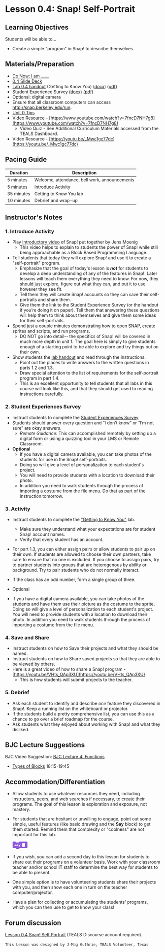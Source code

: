 # Lesson 0.4: Snap! Self-Portrait

## Learning Objectives

Students will be able to...

* Create a simple "program" in Snap! to describe themselves.

## Materials/Preparation

* [Do Now: I am ____](do_now_04.md)
* [0.4 Slide Deck](https://github.com/TEALSK12/introduction-to-computer-science/raw/master/slidedecks/TEALS%20SNAP%200.4.pptx)
* [Lab 0.4 handout](lab_04.md) (Getting to Know You) ([docx](https://github.com/TEALSK12/introduction-to-computer-science/raw/master/Unit%200/lab_04.docx)) ([pdf](https://github.com/TEALSK12/introduction-to-computer-science/raw/master/Unit%200/lab_04.pdf))
* Student Experience Survey [(docx)](https://github.com/TEALSK12/introduction-to-computer-science/raw/master/Unit%200/Student%20Experiences%20Survey.docx) [(pdf)](https://github.com/TEALSK12/introduction-to-computer-science/raw/master/Unit%200/Student%20Experiences%20Survey.pdf)
* Optional: digital camera
* Ensure that all classroom computers can access <http://snap.berkeley.edu/run>.
* [Unit 0 Tips](unit_0_tips.md)
* Video Resource - [https://www.youtube.com/watch?v=7fncD7NH7g8](https://www.youtube.com/watch?v=7fncD7NH7g8)
  * Video Quiz - See Additional Curriculum Materials accessed from the TEALS Dashboard.
* Video Resource - [https://youtu.be/_Mwc1gc77dc](https://youtu.be/_Mwc1gc77dc)
  
## Pacing Guide

| Duration   | Description                                   |
| ---------- | --------------------------------------------- |
| 5 minutes  | Welcome, attendance, bell work, announcements |
| 5 minutes  | Introduce Activity                            |
| 35 minutes | Getting to Know You lab                       |
| 10 minutes | Debrief and wrap-up                           |

## Instructor's Notes

### 1. Introduce Activity

* Play [Introductory video](https://youtu.be/b-EWj7xN90U) of Snap! put together by Jens Moenig
  * This video helps to explain to students the power of Snap! while still being approachable as a Block Based Programming Language.
* Tell students that today they will explore Snap! and use it to create a "self-portrait" program.
  * Emphasize that the goal of today's lesson is **_not_** for students to develop a deep understanding of any of the features in Snap!.  Later lessons will teach them everything they need to know.  For now, they should just explore, figure out what they can, and put it to use however they see fit.
  * Tell them they will create Snap! accounts so they can save their self-portraits and share them.
  * Give them the link to the Student Experience Survey (or the handout if you’re doing it on paper).   Tell them that answering these questions will help them to think about themselves and give them some ideas for their self-portraits.
* Spend just a couple minutes demonstrating how to open SNAP, create sprites and scripts, and run programs.
  * DO NOT go into detail-- the specifics of Snap! will be covered in much more depth in unit 1. The goal here is simply to give students enough of a starting point to be able to explore and try things out on their own.
* Show students the [lab handout](lab_04.md) and read through the instructions.
  * Point out the places to write answers to the written questions in parts 1.2 and 1.3.
  * Draw special attention to the list of requirements for the self-portrait program in part 1.4.
  * This is an excellent opportunity to tell students that all labs in this course will look like this, and that they should get used to reading instructions carefully.

### 2. Student Experiences Survey

* Instruct students to complete the [Student Experiences Survey](https://github.com/TEALSK12/introduction-to-computer-science/raw/master/Unit%200/Student%20Experiences%20Survey.docx)
* Students should answer every question and “I don’t know” or “I’m not sure” are okay answers.
  * _Remote Guidance_: This can accomplished remotely by setting up a digital form or using a quizzing tool in your LMS or Remote Classroom.
* **Optional**
  * If you have a digital camera available, you can take photos of the students for use in the Snap! self-portraits.
  * Doing so will give a level of personalization to each student's project.
  * You will need to provide students with a location to download their photo.
  * In addition you need to walk students through the process of importing a costume from the file menu.  Do that as part of the instruction tomorrow.

### 3. Activity

* Instruct students to complete the ["Getting to Know You"](lab_04.md) lab.
  * Make sure they understand what your expectations are for student Snap! account names.
  * Verify that every student has an account.
  
* For part 1.3, you can either assign pairs or allow students to pair up on their own.  If students are allowed to choose their own partners, take care to ensure that no one is excluded.  If you choose to assign pairs, try to partner students into groups that are heterogenous by ability or background. Try to pair students who do not normally interact.
* If the class has an odd number, form a single group of three.
* Optional
* If you have a digital camera available, you can take photos of the students and have them use their picture as the costume to the sprite.  Doing so will give a level of personalization to each student's project.  You will need to provide students with a location to download their photo.  In addition you need to walk students through the process of importing a costume from the file menu.

### 4. Save and Share

* Instruct students on how to Save their projects and what they should be named.
* Instruct students on how to Share saved projects so that they are able to be viewed by others.
* Here is a great video of how to share a Snap! program - [https://youtu.be/VHts_QAp3XU](https://youtu.be/VHts_QAp3XU)
  * This is how students will submit projects to the teacher.

### 5. Debrief

* Ask each student to identify and describe _one_ feature they discovered in Snap!.  Keep a running list on the whiteboard or projector.
* If the students build a pretty comprehensive list, you can use this as a chance to go over a brief roadmap for the course.
* Ask students what they enjoyed about working with Snap! and what they disliked.

## BJC Lecture Suggestions

BJC Video Suggestion: [BJC Lecture 4: Functions](http://www.youtube.com/watch?v=_uKCBmQEf5w&t=18m15s)

* [Types of Blocks](http://www.youtube.com/watch?v=_uKCBmQEf5w&t=18m15s)  18:15-19:45

## Accommodation/Differentiation

* Allow students to use whatever resources they need, including instructors, peers, and web searches if necessary, to create their programs.  The goal of this lesson is exploration and exposure, not mastery.
* For students that are hesitant or unwilling to engage, point out some simple, useful features (like basic drawing and the **Say** block) to get them started.  Remind them that complexity or "coolness" are not important for this lab.

     ![Say Block](../images/say.png)

* If you wish, you can add a second day to this lesson for students to share out their programs on a volunteer basis.  Work with your classroom teacher and/or school IT staff to determine the best way for students to be able to present.
* One simple option is to have volunteering students share their projects with you, and then show each one in turn on the teacher computer/projector.
* Have a plan for collecting or accumulating the students' programs, which you can then use to get to know your class!

## Forum discussion

[Lesson 0.4 Snap! Self Portrait](http://forums.tealsk12.org/c/unit-0-beginnings/lesson-0-4-snap-self-portrait) (TEALS Discourse account required).</a>

`This Lesson was designed by J-Mag Guthrie, TEALS Volunteer, Texas`
